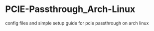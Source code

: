 # PCIE-Passthrough_Arch-Linux
config files and simple setup guide for pcie passthrough on arch linux
